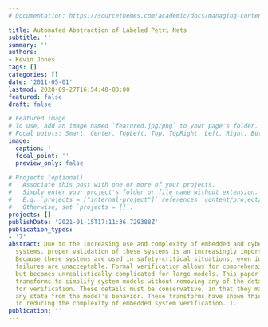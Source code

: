 ```yaml
---
# Documentation: https://sourcethemes.com/academic/docs/managing-content/

title: Automated Abstraction of Labeled Petri Nets
subtitle: ''
summary: ''
authors:
- Kevin Jones
tags: []
categories: []
date: '2011-05-01'
lastmod: 2020-09-27T16:54:48-03:00
featured: false
draft: false

# Featured image
# To use, add an image named `featured.jpg/png` to your page's folder.
# Focal points: Smart, Center, TopLeft, Top, TopRight, Left, Right, BottomLeft, Bottom, BottomRight.
image:
  caption: ''
  focal_point: ''
  preview_only: false

# Projects (optional).
#   Associate this post with one or more of your projects.
#   Simply enter your project's folder or file name without extension.
#   E.g. `projects = ["internal-project"]` references `content/project/deep-learning/index.md`.
#   Otherwise, set `projects = []`.
projects: []
publishDate: '2021-01-15T17:11:36.729388Z'
publication_types:
- '7'
abstract: Due to the increasing use and complexity of embedded and cyber-physical
  systems, proper validation of these systems is an increasingly important topic.
  Because these systems are used in safety-critical situations, even intermittent
  failures are unacceptable. Formal verification allows for comprehensive validation,
  but becomes unrealistically complicated for large models. This paper proposes certain
  transforms to simplify system models without removing any of the details required
  for verification. These details must be conservative, in that they may not remove
  any state from the model's behavior. These transforms have shown this method promising
  in reducing the complexity of embedded system verification. I.
publication: ''
---
```


